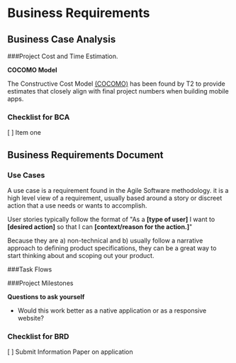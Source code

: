 # Business Requirements

## Business Case Analysis

###Project Cost and Time Estimation.




**COCOMO Model**

The Constructive Cost Model [(COCOMO)](https://en.wikipedia.org/wiki/COCOMO) has been found by T2 to provide estimates that closely align with final project numbers when building mobile apps. 

### Checklist for BCA
[ ] Item one

## Business Requirements Document

### Use Cases

A use case is a requirement found in the Agile Software methodology. it is a high level view of a requirement, usually based around a story or discreet action that a use needs or wants to accomplish.

User stories typically follow the format of "As a **[type of user]** I want to **[desired action]** so that I can **[context/reason for the action.]**"

Because they are a) non-technical and b) usually follow a narrative approach to defining product specifications, they can be a great way to start thinking about and scoping out your product. 


###Task Flows



###Project Milestones

**Questions to ask yourself**
- Would this work better as a native application or as a responsive website?


### Checklist for BRD
[ ] Submit Information Paper on application